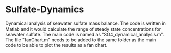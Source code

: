 # Sulfate-Dynamics

Dynamical analysis of seawater sulfate mass balance. The code is written in Matlab and it would calculate the range of steady state concentrations for seawater sulfate. The main code is named as "SO4_dynamical_analysis.m". The file "fanChart.m" needs to be added to the same folder as the main code to be able to plot the results as a fan chart.
